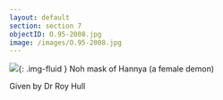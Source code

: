 ```yaml
---
layout: default
section: section 7
objectID: O.95-2008.jpg
image: /images/O.95-2008.jpg
---
```

![]({{site.baseurl}}/images/O.95-2008.jpg){: .img-fluid }
Noh mask of Hannya (a female demon)

Given by Dr Roy Hull

